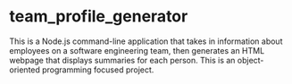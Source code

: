 # team_profile_generator
This is a Node.js command-line application that takes in information about employees on a software engineering team, then generates an HTML webpage that displays summaries for each person. This is an object-oriented programming focused project.
